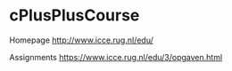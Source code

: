 # cPlusPlusCourse

Homepage
http://www.icce.rug.nl/edu/

Assignments
https://www.icce.rug.nl/edu/3/opgaven.html
